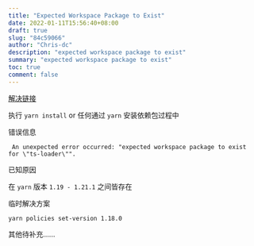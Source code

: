 ```yaml
---
title: "Expected Workspace Package to Exist"
date: 2022-01-11T15:56:40+08:00
draft: true
slug: "84c59066"
author: "Chris-dc"
description: "expected workspace package to exist"
summary: "expected workspace package to exist"
toc: true
comment: false
---
```




[解决链接](https://github.com/yarnpkg/yarn/issues/7807)



执行 `yarn install` or 任何通过 `yarn` 安装依赖包过程中



错误信息

```shell
 An unexpected error occurred: "expected workspace package to exist for \"ts-loader\"".
```



已知原因

在 `yarn` 版本 `1.19 - 1.21.1` 之间皆存在



临时解决方案

```shell
yarn policies set-version 1.18.0
```





其他待补充......







